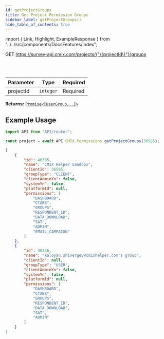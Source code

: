 ```yaml
---
id: getProjectGroups
title: Get Project Permission Groups
sidebar_label: getProjectGroups()
hide_table_of_contents: true
---
```


import { Link, Highlight, ExampleResponse } from "../../src/components/DocsFeatures/index";

<Highlight color="#61AFFE">GET</Highlight> https://survey-api.cmix.com/projects/{"\{projectId\}"}/groups

<br />
<br />

| Parameter | Type      | Required                                        |
| --------- | --------- | ----------------------------------------------- |
| projectId | `integer` | <Highlight color="#F93E3E">Required</Highlight> |

**Returns:** [<Link>`Promise<[UserGroup,..]>`</Link>](/docs/properties#user-group)  

## Example Usage

```js
import API from "API/router";

const project = await API.CMIX.Permissions.getProjectGroups(36585);
```

<ExampleResponse> 

```json
[
	{
		"id": 40335,
		"name": "CMIX Helper Sandbox",
		"clientId": 36585,
		"groupType": "CLIENT",
		"clientAdminYn": false,
		"systemYn": false,
		"platformId": null,
		"permissions": [
			"DASHBOARD",
			"CTABS",
			"GROUPS",
			"RESPONDENT_ID",
			"DATA_DOWNLOAD",
			"SAT",
			"ADMIN",
			"EMAIL_CAMPAIGN"
		]
	},
	{
		"id": 40336,
		"name": "kaloyan.shivergev@cmixhelper.com's group",
		"clientId": null,
		"groupType": "USER",
		"clientAdminYn": false,
		"systemYn": false,
		"platformId": null,
		"permissions": [
			"DASHBOARD",
			"CTABS",
			"GROUPS",
			"RESPONDENT_ID",
			"DATA_DOWNLOAD",
			"SAT",
			"ADMIN"
		]
	}
]
```
</ExampleResponse>